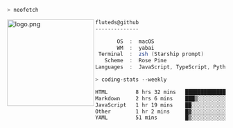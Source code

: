```zsh
> neofetch
```

<!--img align="left" src="https://github.com/fluteds.png" alt="logo.png" width="200"/>-->
<img align="left" src="https://external-content.duckduckgo.com/iu/?u=https%3A%2F%2F78.media.tumblr.com%2F975fca5f82161b190efdcaa05ffbd4ec%2Ftumblr_p6q6m9TJF01x3p3jmo1_500.png&f=1&nofb=1" alt="logo.png" width="200"/>

```csharp
fluteds@github
--------------

       OS  :  macOS
       WM  :  yabai
 Terminal  :  zsh (Starship prompt)  
   Scheme  :  Rose Pine  
Languages  :  JavaScript, TypeScript, Python, HTML, CSS  

```

```zsh
> coding-stats --weekly
```

<!--START_SECTION:waka-->

```txt
HTML         8 hrs 32 mins   █████████████▒░░░░░░░░░░░   53.52 %
Markdown     2 hrs 6 mins    ███▒░░░░░░░░░░░░░░░░░░░░░   13.22 %
JavaScript   1 hr 19 mins    ██░░░░░░░░░░░░░░░░░░░░░░░   08.28 %
Other        1 hr 2 mins     █▓░░░░░░░░░░░░░░░░░░░░░░░   06.57 %
YAML         51 mins         █▒░░░░░░░░░░░░░░░░░░░░░░░   05.40 %
```

<!--END_SECTION:waka-->
